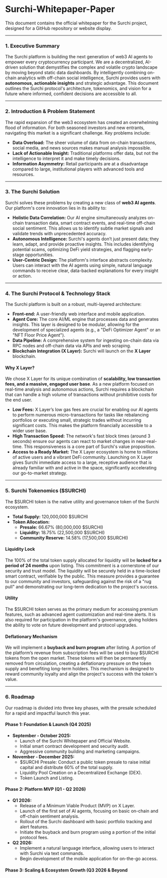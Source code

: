 # Surchi-Whitepaper-Paper

This document contains the official whitepaper for the Surchi project, designed for a GitHub repository or website display.

***

### 1. Executive Summary

The Surchi platform is building the next generation of web3 AI agents to empower every cryptocurrency participant. We are a decentralized, AI-driven solution that demystifies the complex and volatile crypto landscape by moving beyond static data dashboards. By intelligently combining on-chain analytics with off-chain social intelligence, Surchi provides users with **autonomous, actionable insights** and strategic advantage. This document outlines the Surchi protocol's architecture, tokenomics, and vision for a future where informed, confident decisions are accessible to all.

***

### 2. Introduction & Problem Statement

The rapid expansion of the web3 ecosystem has created an overwhelming flood of information. For both seasoned investors and new entrants, navigating this market is a significant challenge. Key problems include:

* **Data Overload:** The sheer volume of data from on-chain transactions, social media, and news sources makes manual analysis impossible.
* **Lack of Actionable Insight:** Traditional platforms offer data, but not the intelligence to interpret it and make timely decisions.
* **Information Asymmetry:** Retail participants are at a disadvantage compared to large, institutional players with advanced tools and resources.

***

### 3. The Surchi Solution

Surchi solves these problems by creating a new class of **web3 AI agents**. Our platform's core innovation lies in its ability to:

* **Holistic Data Correlation:** Our AI engine simultaneously analyzes on-chain transaction data, smart contract events, and real-time off-chain social sentiment. This allows us to identify subtle market signals and validate trends with unprecedented accuracy.
* **Autonomous Intelligence:** Surchi's agents don’t just present data; they learn, adapt, and provide proactive insights. This includes identifying potential scams, optimizing DeFi yield strategies, and flagging early-stage opportunities.
* **User-Centric Design:** The platform's interface abstracts complexity. Users can interact with the AI agents using simple, natural language commands to receive clear, data-backed explanations for every insight or action.

***

### 4. The Surchi Protocol & Technology Stack

The Surchi platform is built on a robust, multi-layered architecture:

* **Front-end:** A user-friendly web interface and mobile application.
* **Agent Core:** The core AI/ML engine that processes data and generates insights. This layer is designed to be modular, allowing for the development of specialized agents (e.g., a "DeFi Optimizer Agent" or an "NFT Floor Price Agent").
* **Data Pipeline:** A comprehensive system for ingesting on-chain data via RPC nodes and off-chain data via APIs and web scraping.
* **Blockchain Integration (X Layer):** Surchi will launch on the **X Layer** blockchain.

#### Why X Layer?

We chose X Layer for its unique combination of **scalability, low transaction fees, and a massive, engaged user base**. As a new platform focused on real-time analysis and autonomous actions, Surchi requires a blockchain that can handle a high volume of transactions without prohibitive costs for the end user.

* **Low Fees:** X Layer’s low gas fees are crucial for enabling our AI agents to perform numerous micro-transactions for tasks like rebalancing portfolios or executing small, strategic trades without incurring significant costs. This makes the platform financially accessible to a wider user base.
* **High Transaction Speed:** The network's fast block times (around 3 seconds) ensure our agents can react to market changes in near-real-time. This responsiveness is a core part of Surchi's value proposition.
* **Access to a Ready Market:** The X Layer ecosystem is home to millions of active users and a vibrant DeFi community. Launching on X Layer gives Surchi immediate access to a large, receptive audience that is already familiar with and active in the space, significantly accelerating our go-to-market strategy.

***

### 5. Surchi Tokenomics ($SURCHI)

The $SURCHI token is the native utility and governance token of the Surchi ecosystem.

* **Total Supply:** 120,000,000 $SURCHI
* **Token Allocation:**
    * **Presale:** 66.67% (80,000,000 $SURCHI)
    * **Liquidity:** 18.75% (22,500,000 $SURCHI)
    * **Community Reserve:** 14.58% (17,500,000 $SURCHI)

#### Liquidity Lock

The 100% of the total token supply allocated for liquidity will be **locked for a period of 24 months** upon listing. This commitment is a cornerstone of our security and trust model. The liquidity will be securely held in a time-locked smart contract, verifiable by the public. This measure provides a guarantee to our community and investors, safeguarding against the risk of a "rug pull" and demonstrating our long-term dedication to the project's success.

#### Utility

The $SURCHI token serves as the primary medium for accessing premium features, such as advanced agent customization and real-time alerts. It is also required for participation in the platform's governance, giving holders the ability to vote on future development and protocol upgrades.

#### Deflationary Mechanism

We will implement a **buyback and burn program** after listing. A portion of the platform’s revenue from subscription fees will be used to buy $SURCHI tokens from the open market. These tokens will then be permanently removed from circulation, creating a deflationary pressure on the token supply and benefiting long-term holders. This mechanism is designed to reward community loyalty and align the project's success with the token's value.

***

### 6. Roadmap

Our roadmap is divided into three key phases, with the presale scheduled for a rapid and impactful launch this year.

#### Phase 1: Foundation & Launch (Q4 2025)

* **September - October 2025:**
    * Launch of the Surchi Whitepaper and Official Website.
    * Initial smart contract development and security audit.
    * Aggressive community building and marketing campaigns.
* **November - December 2025:**
    * $SURCHI Presale: Conduct a public token presale to raise initial capital and distribute 60% of the total supply.
    * Liquidity Pool Creation on a Decentralized Exchange (DEX).
    * Token Launch and Listing.

#### Phase 2: Platform MVP (Q1 - Q2 2026)

* **Q1 2026:**
    * Release of a Minimum Viable Product (MVP) on X Layer.
    * Launch of the first set of AI agents, focusing on basic on-chain and off-chain sentiment analysis.
    * Rollout of the Surchi dashboard with basic portfolio tracking and alert features.
    * Initiate the buyback and burn program using a portion of the initial protocol fees.
* **Q2 2026:**
    * Implement a natural language interface, allowing users to interact with Surchi via text commands.
    * Begin development of the mobile application for on-the-go access.

#### Phase 3: Scaling & Ecosystem Growth (Q3 2026 & Beyond
